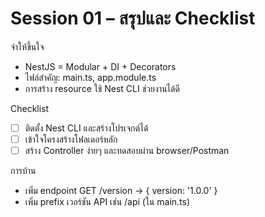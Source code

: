 # Session 01 – สรุปและ Checklist

จำให้ขึ้นใจ
- NestJS = Modular + DI + Decorators
- ไฟล์สำคัญ: main.ts, app.module.ts
- การสร้าง resource ใช้ Nest CLI ช่วยงานได้ดี

Checklist
- [ ] ติดตั้ง Nest CLI และสร้างโปรเจกต์ได้
- [ ] เข้าใจโครงสร้างโฟลเดอร์หลัก
- [ ] สร้าง Controller ง่ายๆ และทดสอบผ่าน browser/Postman

การบ้าน
- เพิ่ม endpoint GET /version -> { version: '1.0.0' }
- เพิ่ม prefix เวอร์ชัน API เช่น /api (ใน main.ts)
